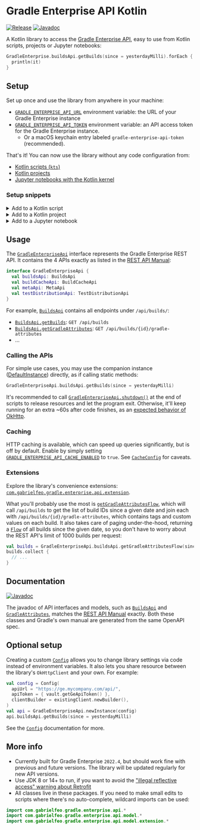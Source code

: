 # Gradle Enterprise API Kotlin

[![Release](https://jitpack.io/v/gabrielfeo/gradle-enterprise-api-kotlin.svg)][14]
[![Javadoc](https://img.shields.io/badge/javadoc-latest-orange)][7]

A Kotlin library to access the [Gradle Enterprise API][1], easy to use from Kotlin
scripts, projects or Jupyter notebooks:

```kotlin
GradleEnterprise.buildsApi.getBuilds(since = yesterdayMilli).forEach {
  println(it)
}
```

## Setup

Set up once and use the library from anywhere in your machine:

- [`GRADLE_ENTERPRISE_API_URL`][16] environment variable: the URL of your Gradle Enterprise instance
- [`GRADLE_ENTERPRISE_API_TOKEN`][17] environment variable: an API access token for the Gradle
  Enterprise instance.
  - Or a macOS keychain entry labeled `gradle-enterprise-api-token` (recommended).

That's it! You can now use the library without any code configuration from:

- [Kotlin scripts (`kts`)](./examples/example-script.main.kts)
- [Kotlin projects](./examples/example-project)
- [Jupyter notebooks with the Kotlin kernel](./examples/example-notebooks)

### Setup snippets

<details>
  <summary>Add to a Kotlin script</summary>

```kotlin
@file:Repository("https://jitpack.io")
@file:DependsOn("com.github.gabrielfeo:gradle-enterprise-api-kotlin:0.16.0")
```

</details>

<details>
  <summary>Add to a Kotlin project</summary>

Groovy

```groovy
repositories {
  maven { url = 'https://jitpack.io' }
}
dependencies {
  implementation 'com.github.gabrielfeo:gradle-enterprise-api-kotlin:0.16.0'
}
```

Kotlin

```kotlin
repositories {
  maven(url = "https://jitpack.io")
}
dependencies {
  implementation("com.github.gabrielfeo:gradle-enterprise-api-kotlin:0.16.0")
}
```

</details>

<details>
  <summary>Add to a Jupyter notebook</summary>

```
%useLatestDescriptors
%use gradle-enterprise-api-kotlin(version=0.16.0)
```

</details>

## Usage

The [`GradleEnterpriseApi`][9] interface represents the Gradle Enterprise REST API. It contains
the 4 APIs exactly as listed in the [REST API Manual][5]:

```kotlin
interface GradleEnterpriseApi {
  val buildsApi: BuildsApi
  val buildCacheApi: BuildCacheApi
  val metaApi: MetaApi
  val testDistributionApi: TestDistributionApi
}
```

For example, [`BuildsApi`][20] contains all endpoints under `/api/builds/`:

- [`BuildsApi.getBuilds`][21]: `GET /api/builds`
- [`BuildsApi.getGradleAttributes`][22]: `GET /api/builds/{id}/gradle-attributes`
- ...

### Calling the APIs

For simple use cases, you may use the companion instance ([DefaultInstance][23]) directly, as if
calling static methods:

```kotlin
GradleEnterpriseApi.buildsApi.getBuilds(since = yesterdayMilli)
```

It's recommended to call [`GradleEnterpriseApi.shutdown()`][11] at the end of scripts to release
resources and let the program exit. Otherwise, it'll keep running for an extra ~60s after code
finishes, as an [expected behavior of OkHttp][4].

### Caching

HTTP caching is available, which can speed up queries significantly, but is
off by default. Enable by simply setting [`GRADLE_ENTERPRISE_API_CACHE_ENABLED`][12] to `true`. See
[`CacheConfig`][13] for caveats.

### Extensions

Explore the library's convenience extensions:
[`com.gabrielfeo.gradle.enterprise.api.extension`][25].

What you'll probably use the most is [`getGradleAttributesFlow`][24], which will call
`/api/builds` to get the list of build IDs since a given date and join each with
`/api/builds/{id}/gradle-attributes`, which contains tags and custom values on each build. It
also takes care of paging under-the-hood, returning a [`Flow`][26] of all builds since the given
date, so you don't have to worry about the REST API's limit of 1000 builds per request:

```kotlin
val builds = GradleEnterpriseApi.buildsApi.getGradleAttributesFlow(since = lastYear)
builds.collect {
  // ...
}
```

## Documentation

[![Javadoc](https://img.shields.io/badge/javadoc-latest-orange)][7]

The javadoc of API interfaces and models, such as [`BuildsApi`][18] and [`GradleAttributes`][19],
matches the [REST API Manual][5] exactly. Both these classes and Gradle's own manual are generated
from the same OpenAPI spec.

## Optional setup

Creating a custom [`Config`][8] allows you to change library settings via code instead of
environment variables. It also lets you share resource between the library's `OkHttpClient` and
your own. For example:

```kotlin
val config = Config(
  apiUrl = "https://ge.mycompany.com/api/",
  apiToken = { vault.getGeApiToken() },
  clientBuilder = existingClient.newBuilder(),
)
val api = GradleEnterpriseApi.newInstance(config)
api.buildsApi.getBuilds(since = yesterdayMilli)
```

See the [`Config`][8] documentation for more.

## More info

- Currently built for Gradle Enterprise `2022.4`, but should work fine with previous and
  future versions. The library will be updated regularly for new API versions.
- Use JDK 8 or 14+ to run, if you want to avoid the ["illegal reflective access" warning about
  Retrofit][3]
- All classes live in these packages. If you need to make small edits to scripts where there's
  no auto-complete, wildcard imports can be used:

```kotlin
import com.gabrielfeo.gradle.enterprise.api.*
import com.gabrielfeo.gradle.enterprise.api.model.*
import com.gabrielfeo.gradle.enterprise.api.model.extension.*
```

[1]: https://docs.gradle.com/enterprise/api-manual/
[2]: https://square.github.io/retrofit/
[3]: https://github.com/square/retrofit/issues/3448
[4]: https://github.com/square/retrofit/issues/3144#issuecomment-508300518
[5]: https://docs.gradle.com/enterprise/api-manual/ref/2022.4.html
[6]: https://github.com/OpenAPITools/openapi-generator/blob/master/modules/openapi-generator-gradle-plugin/README.adoc
[7]: https://gabrielfeo.github.io/gradle-enterprise-api-kotlin/
[8]: https://gabrielfeo.github.io/gradle-enterprise-api-kotlin/library/com.gabrielfeo.gradle.enterprise.api/-config/index.html
[9]: https://gabrielfeo.github.io/gradle-enterprise-api-kotlin/library/com.gabrielfeo.gradle.enterprise.api/-gradle-enterprise-api/
[11]: https://gabrielfeo.github.io/gradle-enterprise-api-kotlin/library/com.gabrielfeo.gradle.enterprise.api/-gradle-enterprise-api/shutdown.html
[12]: https://gabrielfeo.github.io/gradle-enterprise-api-kotlin/library/com.gabrielfeo.gradle.enterprise.api/-config/-cache-config/cache-enabled.html
[13]: https://gabrielfeo.github.io/gradle-enterprise-api-kotlin/library/com.gabrielfeo.gradle.enterprise.api/-config/-cache-config/index.html
[14]: https://jitpack.io/#gabrielfeo/gradle-enterprise-api-kotlin
[16]: https://gabrielfeo.github.io/gradle-enterprise-api-kotlin/library/com.gabrielfeo.gradle.enterprise.api/-config/api-url.html
[17]: https://gabrielfeo.github.io/gradle-enterprise-api-kotlin/library/com.gabrielfeo.gradle.enterprise.api/-config/api-token.html
[18]: https://gabrielfeo.github.io/gradle-enterprise-api-kotlin/library/com.gabrielfeo.gradle.enterprise.api/-builds-api/index.html
[19]: https://gabrielfeo.github.io/gradle-enterprise-api-kotlin/library/com.gabrielfeo.gradle.enterprise.api.model/-gradle-attributes/index.html
[20]: https://gabrielfeo.github.io/gradle-enterprise-api-kotlin/library/com.gabrielfeo.gradle.enterprise.api/-builds-api/index.html
[21]: https://gabrielfeo.github.io/gradle-enterprise-api-kotlin/library/com.gabrielfeo.gradle.enterprise.api/-builds-api/get-builds.html
[22]: https://gabrielfeo.github.io/gradle-enterprise-api-kotlin/library/com.gabrielfeo.gradle.enterprise.api/-builds-api/get-gradle-attributes.html
[23]: https://gabrielfeo.github.io/gradle-enterprise-api-kotlin/library/com.gabrielfeo.gradle.enterprise.api/-gradle-enterprise-api/-default-instance/index.html
[24]: https://gabrielfeo.github.io/gradle-enterprise-api-kotlin/library/com.gabrielfeo.gradle.enterprise.api.extension/get-gradle-attributes-flow.html
[25]: https://gabrielfeo.github.io/gradle-enterprise-api-kotlin/library/com.gabrielfeo.gradle.enterprise.api.extension/index.html
[26]: https://kotlinlang.org/api/kotlinx.coroutines/kotlinx-coroutines-core/kotlinx.coroutines.flow/-flow/

